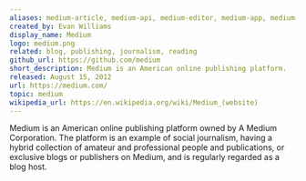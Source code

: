 ```yaml
---
aliases: medium-article, medium-api, medium-editor, medium-app, medium-com
created_by: Evan Williams 
display_name: Medium
logo: medium.png
related: blog, publishing, journalism, reading
github_url: https://github.com/medium
short_description: Medium is an American online publishing platform.
released: August 15, 2012
url: https://medium.com/
topic: medium
wikipedia_url: https://en.wikipedia.org/wiki/Medium_(website)
---
```

Medium is an American online publishing platform owned by A Medium Corporation. The platform is an example of social journalism, having a hybrid collection of amateur and professional people and publications, or exclusive blogs or publishers on Medium, and is regularly regarded as a blog host.
